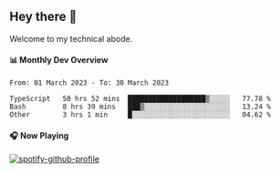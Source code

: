 ## Hey there 👋

Welcome to my technical abode.

#### 📊 Monthly Dev Overview
<!--START_SECTION:waka-->

```text
From: 01 March 2023 - To: 30 March 2023

TypeScript   50 hrs 52 mins  ███████████████████▒░░░░░   77.78 %
Bash         8 hrs 39 mins   ███▒░░░░░░░░░░░░░░░░░░░░░   13.24 %
Other        3 hrs 1 min     █░░░░░░░░░░░░░░░░░░░░░░░░   04.62 %
```

<!--END_SECTION:waka-->

#### 🎧 Now Playing

[![spotify-github-profile](https://spotify-github-profile.vercel.app/api/view?uid=james2mid&cover_image=true&theme=natemoo-re)](https://open.spotify.com/user/james2mid?si=2b3baf2b09cb499e)
